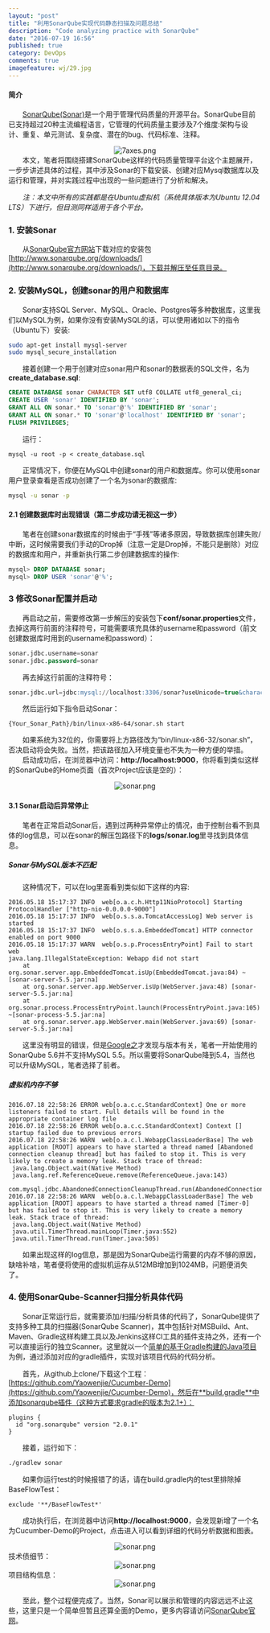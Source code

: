 ```yaml
---
layout: "post"
title: "利用SonarQube实现代码静态扫描及问题总结"
description: "Code analyzing practice with SonarQube"
date: "2016-07-19 16:56"
published: true
category: DevOps
comments: true
imagefeature: wj/29.jpg
---
```

#### 简介
&emsp;&emsp;[SonarQube(Sonar)](http://www.sonarqube.org/)是一个用于管理代码质量的开源平台。SonarQube目前已支持超过20种主流编程语言，它管理的代码质量主要涉及7个维度:架构与设计、重复、单元测试、复杂度、潜在的bug、代码标准、注释。
<center><img class="center" src="{{ site.url }}/images/2016/7axes.png" alt="7axes.png"></center>
&emsp;&emsp;本文，笔者将围绕搭建SonarQube这样的代码质量管理平台这个主题展开，一步步讲述具体的过程，其中涉及Sonar的下载安装、创建对应Mysql数据库以及运行和管理，并对实践过程中出现的一些问题进行了分析和解决。

<!--more-->

&emsp;&emsp;*注：本文中所有的实践都是在Ubuntu虚拟机（系统具体版本为Ubuntu 12.04 LTS）下进行，但目测同样适用于各个平台。*

### 1. 安装Sonar
&emsp;&emsp;从[SonarQube官方网站](http://www.sonarqube.org/)下载对应的安装包[http://www.sonarqube.org/downloads/](http://www.sonarqube.org/downloads/)，下载并解压至任意目录。

### 2. 安装MySQL，创建sonar的用户和数据库
&emsp;&emsp;Sonar支持SQL Server、MySQL、Oracle、Postgres等多种数据库，这里我们以MySQL为例，如果你没有安装MySQL的话，可以使用诸如以下的指令（Ubuntu下）安装:

```sh
sudo apt-get install mysql-server
sudo mysql_secure_installation
```

&emsp;&emsp;接着创建一个用于创建对应sonar用户和sonar的数据表的SQL文件，名为 **create_database.sql**:

```sql
CREATE DATABASE sonar CHARACTER SET utf8 COLLATE utf8_general_ci;
CREATE USER 'sonar' IDENTIFIED BY 'sonar';
GRANT ALL ON sonar.* TO 'sonar'@'%' IDENTIFIED BY 'sonar';
GRANT ALL ON sonar.* TO 'sonar'@'localhost' IDENTIFIED BY 'sonar';
FLUSH PRIVILEGES;
```

&emsp;&emsp;运行：

```shell
mysql -u root -p < create_database.sql
```

&emsp;&emsp;正常情况下，你便在MySQL中创建sonar的用户和数据库。你可以使用sonar用户登录查看是否成功创建了一个名为sonar的数据库:

```sh
mysql -u sonar -p
```

#### 2.1 创建数据库时出现错误（第二步成功请无视这一步）
&emsp;&emsp;笔者在创建sonar数据库的时候由于“手残”等诸多原因，导致数据库创建失败/中断，这时候需要我们手动的Drop掉（注意一定是Drop掉，不能只是删除）对应的数据库和用户，并重新执行第二步创建数据库的操作:

```sql
mysql> DROP DATABASE sonar;
mysql> DROP USER 'sonar'@'%';
```

### 3 修改Sonar配置并启动
&emsp;&emsp;再启动之前，需要修改第一步解压的安装包下**conf/sonar.properties**文件，去掉这两行前面的注释符号，可能需要填充具体的username和password（前文创建数据库时用到的username和password）：

```sql
sonar.jdbc.username=sonar
sonar.jdbc.password=sonar
```

&emsp;&emsp;再去掉这行前面的注释符号：

```sql
sonar.jdbc.url=jdbc:mysql://localhost:3306/sonar?useUnicode=true&characterEncoding=utf8&rewriteBatchedStatements=true&useConfigs=maxPerformance
```

&emsp;&emsp;然后运行如下指令启动Sonar：

```
{Your_Sonar_Path}/bin/linux-x86-64/sonar.sh start
```
&emsp;&emsp;如果系统为32位的，你需要将上方路径改为“bin/linux-x86-32/sonar.sh”，否决启动将会失败。当然，把该路径加入环境变量也不失为一种方便的举措。<br/>
&emsp;&emsp;启动成功后，在浏览器中访问：**http://localhost:9000**，你将看到类似这样的SonarQube的Home页面（首次Project应该是空的）：
<center><img class="center" src="{{ site.url }}/images/2016/sonar-home.png" alt="sonar.png"></center>

#### 3.1 Sonar启动后异常停止
&emsp;&emsp;笔者在正常启动Sonar后，遇到过两种异常停止的情况，由于控制台看不到具体的log信息，可以在sonar的解压包路径下的**logs/sonar.log**里寻找到具体信息。

##### **Sonar与MySQL版本不匹配**
&emsp;&emsp;这种情况下，可以在log里面看到类似如下这样的内容:

```
2016.05.18 15:17:37 INFO  web[o.a.c.h.Http11NioProtocol] Starting ProtocolHandler ["http-nio-0.0.0.0-9000"]
2016.05.18 15:17:37 INFO  web[o.s.s.a.TomcatAccessLog] Web server is started
2016.05.18 15:17:37 INFO  web[o.s.s.a.EmbeddedTomcat] HTTP connector enabled on port 9000
2016.05.18 15:17:37 WARN  web[o.s.p.ProcessEntryPoint] Fail to start web
java.lang.IllegalStateException: Webapp did not start
    at org.sonar.server.app.EmbeddedTomcat.isUp(EmbeddedTomcat.java:84) ~[sonar-server-5.5.jar:na]
    at org.sonar.server.app.WebServer.isUp(WebServer.java:48) [sonar-server-5.5.jar:na]
    at org.sonar.process.ProcessEntryPoint.launch(ProcessEntryPoint.java:105) ~[sonar-process-5.5.jar:na]
    at org.sonar.server.app.WebServer.main(WebServer.java:69) [sonar-server-5.5.jar:na]
```

&emsp;&emsp;这里没有明显的错误，但是[Google之](http://stackoverflow.com/questions/37296804/java-lang-illegalstateexception-webapp-did-not-start-at-sonarqube)才发现与版本有关，笔者一开始使用的SonarQube 5.6并不支持MySQL 5.5。所以需要将SonarQube降到5.4，当然也可以升级MySQL，笔者选择了前者。

##### **虚拟机内存不够**

```
2016.07.18 22:58:26 ERROR web[o.a.c.c.StandardContext] One or more listeners failed to start. Full details will be found in the appropriate container log file
2016.07.18 22:58:26 ERROR web[o.a.c.c.StandardContext] Context [] startup failed due to previous errors
2016.07.18 22:58:26 WARN  web[o.a.c.l.WebappClassLoaderBase] The web application [ROOT] appears to have started a thread named [Abandoned connection cleanup thread] but has failed to stop it. This is very likely to create a memory leak. Stack trace of thread:
 java.lang.Object.wait(Native Method)
 java.lang.ref.ReferenceQueue.remove(ReferenceQueue.java:143)
 com.mysql.jdbc.AbandonedConnectionCleanupThread.run(AbandonedConnectionCleanupThread.java:43)
2016.07.18 22:58:26 WARN  web[o.a.c.l.WebappClassLoaderBase] The web application [ROOT] appears to have started a thread named [Timer-0] but has failed to stop it. This is very likely to create a memory leak. Stack trace of thread:
 java.lang.Object.wait(Native Method)
 java.util.TimerThread.mainLoop(Timer.java:552)
 java.util.TimerThread.run(Timer.java:505)
```

&emsp;&emsp;如果出现这样的log信息，那是因为SonarQube运行需要的内存不够的原因，缺啥补啥，笔者便将使用的虚拟机运存从512MB增加到1024MB，问题便消失了。

### 4. 使用SonarQube-Scanner扫描分析具体代码
&emsp;&emsp;Sonar正常运行后，就需要添加/扫描/分析具体的代码了，SonarQube提供了支持多种工具的扫描器(SonarQube Scanner)，其中包括针对MSBuild、Ant、Maven、Gradle这样构建工具以及Jenkins这样CI工具的插件支持之外，还有一个可以直接运行的独立Scanner。这里就以一个[简单的基于Gradle构建的Java项目](https://github.com/Yaowenjie/Cucumber-Demo)为例，通过添加对应的gradle插件，实现对该项目代码的代码分析。

&emsp;&emsp;首先，从github上clone/下载这个工程：[https://github.com/Yaowenjie/Cucumber-Demo](https://github.com/Yaowenjie/Cucumber-Demo)，然后在**build.gradle**中添加sonarqube插件（这种方式要求gradle的版本为2.1+）：

```
plugins {
  id "org.sonarqube" version "2.0.1"
}
```

&emsp;&emsp;接着，运行如下：

```sh
./gradlew sonar
```

&emsp;&emsp;如果你运行test的时候报错了的话，请在build.gradle内的test里排除掉BaseFlowTest：

```
exclude '**/BaseFlowTest*'
```

&emsp;&emsp;成功执行后，在浏览器中访问**http://localhost:9000**，会发现新增了一个名为Cucumber-Demo的Project，点击进入可以看到详细的代码分析数据和图表。
<center><img class="center" src="{{ site.url }}/images/2016/sonar1.png" alt="sonar.png"></center>
技术债细节：
<center><img class="center" src="{{ site.url }}/images/2016/sonar2.png" alt="sonar.png"></center>
项目结构信息：
<center><img class="center" src="{{ site.url }}/images/2016/sonar3.png" alt="sonar.png"></center>

&emsp;&emsp;至此，整个过程便完成了。当然，Sonar可以展示和管理的内容远远不止这些，这里只是一个简单但暂且还算全面的Demo，更多内容请访问[SonarQube官网](http://www.sonarqube.org/)。
